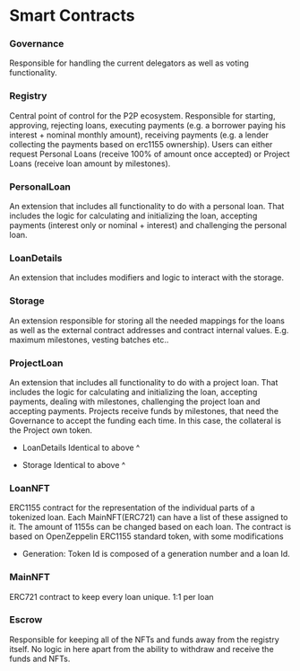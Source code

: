 # Smart Contracts
### Governance
Responsible for handling the current delegators as well as voting functionality.

### Registry
Central point of control for the P2P ecosystem. Responsible for starting, approving, rejecting loans, executing payments (e.g. a borrower paying his interest + nominal monthly amount), receiving payments (e.g. a lender collecting the payments based on erc1155 ownership). Users can either request Personal Loans (receive 100% of amount once accepted) or Project Loans (receive loan amount by milestones).

### PersonalLoan
An extension that includes all functionality to do with a personal loan. That includes the logic for calculating and initializing the loan, accepting payments (interest only or nominal + interest) and challenging the personal loan.

### LoanDetails
An extension that includes modifiers and logic to interact with the storage.

### Storage
An extension responsible for storing all the needed mappings for the loans as well as the external contract addresses and contract internal values. E.g. maximum milestones, vesting batches etc..

### ProjectLoan
An extension that includes all functionality to do with a project loan. That includes the logic for calculating and initializing the loan, accepting payments, dealing with milestones, challenging the project loan and accepting payments. Projects receive funds by milestones, that need the Governance to accept the funding each time. In this case, the collateral is the Project own token.

* LoanDetails
Identical to above ^

* Storage
Identical to above ^

### LoanNFT
ERC1155 contract for the representation of the individual parts of a tokenized loan. Each MainNFT(ERC721) can have a list of these assigned to it. The amount of 1155s can be changed based on each loan. The contract is based on OpenZeppelin ERC1155 standard token, with some modifications
* Generation: Token Id is composed of a generation number and a loan Id. 

### MainNFT
ERC721 contract to keep every loan unique. 1:1 per loan

### Escrow
Responsible for keeping all of the NFTs and funds away from the registry itself. No logic in here apart from the ability to withdraw and receive the funds and NFTs.